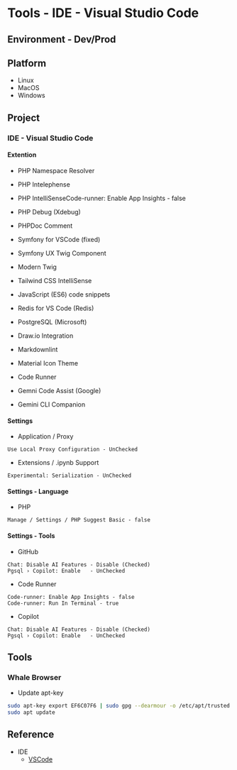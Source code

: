 # Tools - IDE - Visual Studio Code

## Environment - Dev/Prod

## Platform

* Linux
* MacOS
* Windows

## Project

### IDE - Visual Studio Code

#### Extention

* PHP Namespace Resolver
* PHP Intelephense
* PHP IntelliSenseCode-runner: Enable App Insights - false
* PHP Debug          (Xdebug)
* PHPDoc Comment

* Symfony for VSCode (fixed)
* Symfony UX Twig Component
* Modern Twig

* Tailwind CSS IntelliSense
* JavaScript (ES6) code snippets

* Redis for VS Code  (Redis)

* PostgreSQL (Microsoft)

* Draw.io Integration
* Markdownlint
* Material Icon Theme
* Code Runner

* Gemni Code Assist (Google)
* Gemini CLI Companion

#### Settings

* Application / Proxy

```text
Use Local Proxy Configuration - UnChecked
```

* Extensions / .ipynb Support

```text
Experimental: Serialization - UnChecked
```

#### Settings - Language

* PHP

```text
Manage / Settings / PHP Suggest Basic - false
```

#### Settings - Tools

* GitHub

```text
Chat: Disable AI Features - Disable (Checked)
Pgsql › Copilot: Enable   - UnChecked
```

* Code Runner

```text
Code-runner: Enable App Insights - false
Code-runner: Run In Terminal - true
```

* Copilot

```text
Chat: Disable AI Features - Disable (Checked)
Pgsql › Copilot: Enable   - UnChecked
```

## Tools

### Whale Browser

* Update apt-key

```bash
sudo apt-key export EF6C07F6 | sudo gpg --dearmour -o /etc/apt/trusted.gpg.d/whale-key.gpg
sudo apt update
```

## Reference

* IDE
  * [VSCode](https://code.visualstudio.com/docs/languages/php)